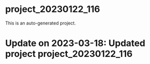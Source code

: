 # project_20230122_116

This is an auto-generated project.

# Update on 2023-03-18: Updated project project_20230122_116
